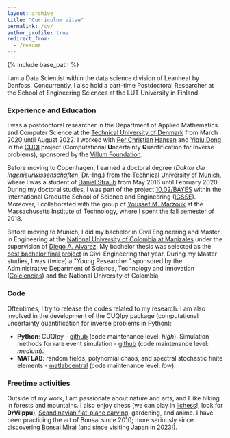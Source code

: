 ```yaml
---
layout: archive
title: "Curriculum vitae"
permalink: /cv/
author_profile: true
redirect_from:
  - /resume
---
```


{% include base_path %}

I am a Data Scientist within the data science division of Leanheat by Danfoss. Concurrently, I also hold a part-time Postdoctoral Researcher at the School of Engineering Sciences at the LUT University in Finland.


### Experience and Education
I was a postdoctoral researcher in the Department of Applied Mathematics and Computer Science at the [Technical University of Denmark](https://www.dtu.dk/) from March 2020 until August 2022. I worked with [Per Christian Hansen](http://www2.compute.dtu.dk/~pcha/) and [Yiqiu Dong](http://www2.compute.dtu.dk/~yido/index.html) in the [CUQI](https://www.compute.dtu.dk/english/cuqi) project (**C**omputational **U**ncertainty **Q**uantification for **I**nverse problems), sponsored by the [Villum Foundation](https://veluxfoundations.dk/en).

Before moving to Copenhagen, I earned a doctoral degree (*Doktor der Ingenieurwissenschaften*, Dr.-Ing.) from the [Technical University of Munich](http://www.tum.de), where I was a student of [Daniel Straub](https://www.bgu.tum.de/era/team/daniel-straub/) from May 2016 until February 2020. During my doctoral studies, I was part of the project [10.02/BAYES](https://www.igsse.gs.tum.de/en/igsse/projects-and-teams/igsse-call-projects/) within the International Graduate School of Science and Engineering ([IGSSE](https://www.igsse.gs.tum.de/index.php?id=5)). Moreover, I collaborated with the group of [Youssef M. Marzouk](https://uqgroup.mit.edu/people) at the Massachusetts Institute of Technology, where I spent the fall semester of 2018.

Before moving to Munich, I did my bachelor in Civil Engineering and Master in Engineering at the [National University of Colombia at Manizales](https://unal.edu.co/en.html) under the supervision of [Diego A. Alvarez](https://diegoandresalvarez.github.io/). My bachelor thesis was selected as the [best bachelor final project](http://www.pregrado.unal.edu.co/mejores-trabajos-de-grado/) in Civil Engineering that year. During my Master studies, I was (twice) a "Young Researcher" sponsored by the Administrative Department of Science, Technology and Innovation ([Colciencias](https://minciencias.gov.co/)) and the National University of Colombia.

### Code
Oftentimes, I try to release the codes related to my research. I am also involved in the development of the CUQIpy package (computational uncertainty quantification for inverse problems in Python):
- **Python**: CUQIpy - [github](https://github.com/CUQI-DTU/CUQIpy) (code maintenance level: *high*). Simulation methods for rare event simulation - [github](https://github.com/furibec/rare_event_simulation) (code maintenance level: *medium*).
- **MATLAB**: random fields, polynomial chaos, and spectral stochastic finite elements - [matlabcentral](https://mathworks.com/matlabcentral/profile/authors/2912338) (code maintenance level: *low*).

### Freetime activities
Outside of my work, I am passionate about nature and arts, and I like hiking in forests and mountains. I also enjoy chess (we can play in [lichess](https://lichess.org/)!, look for **DrVilppu**), [Scandinavian flat-plane carving](https://en.wikipedia.org/wiki/Scandinavian_flat-plane_style_of_woodcarving), gardening, and anime. I have been practicing the art of Bonsai since 2010; more seriously since discovering [Bonsai Mirai](https://live.bonsaimirai.com/) (and since visiting Japan in 2023!).
